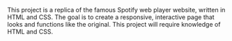 This project is a replica of the famous Spotify web player website, written in HTML and CSS. The goal is to create a responsive, interactive page that looks and functions like the original. This project will require knowledge of HTML and CSS.
